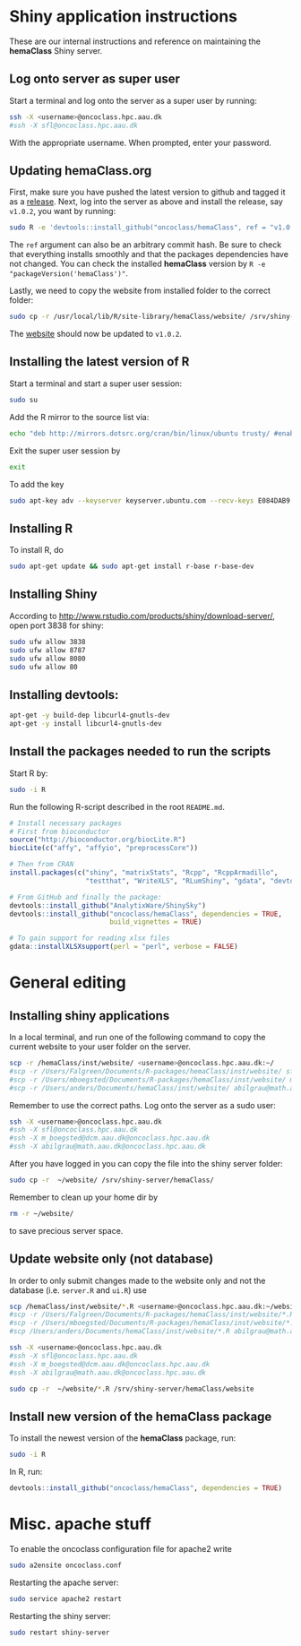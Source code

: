 # Shiny application instructions
These are our internal instructions and reference on maintaining the **hemaClass** Shiny server.


## Log onto server as super user
Start a terminal and log onto the server as a super user by running:
```sh
ssh -X <username>@oncoclass.hpc.aau.dk
#ssh -X sfl@oncoclass.hpc.aau.dk
```
With the appropriate username.
When prompted, enter your password.


## Updating hemaClass.org
First, make sure you have pushed the latest version to github and tagged it as a 
[release](https://github.com/oncoclass/hemaClass/releases).
Next, log into the server as above and install the release, say `v1.0.2`, you want by running:
```sh
sudo R -e 'devtools::install_github("oncoclass/hemaClass", ref = "v1.0.2")'
```
The `ref` argument can also be an arbitrary commit hash.
Be sure to check that everything installs smoothly and that the packages dependencies have not changed.
You can check the installed **hemaClass** version by `R -e "packageVersion('hemaClass')"`.

Lastly, we need to copy the website from installed folder to the correct folder:
```sh
sudo cp -r /usr/local/lib/R/site-library/hemaClass/website/ /srv/shiny-server/hemaClass/
```
The [website](http://hemaclass.org) should now be updated to `v1.0.2`.



## Installing the latest version of R
Start a terminal and start a super user session:
```sh
sudo su 
```

Add the R mirror to the source list via:
```sh
echo "deb http://mirrors.dotsrc.org/cran/bin/linux/ubuntu trusty/ #enabled-manually" >> /etc/apt/sources.list
```
Exit the super user session by
```sh
exit
```
To add the key
```sh
sudo apt-key adv --keyserver keyserver.ubuntu.com --recv-keys E084DAB9
```


## Installing R
To install R, do
```sh
sudo apt-get update && sudo apt-get install r-base r-base-dev
```
## Installing Shiny 
According to http://www.rstudio.com/products/shiny/download-server/,
open port 3838 for shiny:
```sh
sudo ufw allow 3838
sudo ufw allow 8787
sudo ufw allow 8080
sudo ufw allow 80
```

## Installing devtools:
```sh
apt-get -y build-dep libcurl4-gnutls-dev
apt-get -y install libcurl4-gnutls-dev
```

## Install the packages needed to run the scripts
Start R by:
```sh
sudo -i R
```
Run the following R-script described in the root `README.md`.
```R
# Install necessary packages
# First from bioconductor
source("http://bioconductor.org/biocLite.R")
biocLite(c("affy", "affyio", "preprocessCore"))

# Then from CRAN
install.packages(c("shiny", "matrixStats", "Rcpp", "RcppArmadillo", 
                   "testthat", "WriteXLS", "RLumShiny", "gdata", "devtools"))

# From GitHub and finally the package:
devtools::install_github("AnalytixWare/ShinySky")
devtools::install_github("oncoclass/hemaClass", dependencies = TRUE,
                         build_vignettes = TRUE)

# To gain support for reading xlsx files
gdata::installXLSXsupport(perl = "perl", verbose = FALSE)
```


# General editing

## Installing shiny applications

In a local terminal, and run one of the following command to copy the current website to your user folder on the server.
```sh
scp -r /hemaClass/inst/website/ <username>@oncoclass.hpc.aau.dk:~/
#scp -r /Users/Falgreen/Documents/R-packages/hemaClass/inst/website/ sfl@oncoclass.hpc.aau.dk:~/
#scp -r /Users/mboegsted/Documents/R-packages/hemaClass/inst/website/ m_boegsted@dcm.aau.dk@oncoclass.hpc.aau.dk:~/
#scp -r /Users/anders/Documents/hemaClass/inst/website/ abilgrau@math.aau.dk@oncoclass.hpc.aau.dk:~/
```
Remember to use the correct paths. Log onto the server as a sudo user:
```sh
ssh -X <username>@oncoclass.hpc.aau.dk
#ssh -X sfl@oncoclass.hpc.aau.dk
#ssh -X m_boegsted@dcm.aau.dk@oncoclass.hpc.aau.dk
#ssh -X abilgrau@math.aau.dk@oncoclass.hpc.aau.dk
```
After you have logged in you can copy the file into the shiny server folder:
```sh
sudo cp -r  ~/website/ /srv/shiny-server/hemaClass/
```
Remember to clean up your home dir by
```sh
rm -r ~/website/
```
to save precious server space.

## Update website only (not database)
In order to only submit changes made to the website only and not the database (i.e. `server.R` and `ui.R`) use
```sh
scp /hemaClass/inst/website/*.R <username>@oncoclass.hpc.aau.dk:~/website/
#scp -r /Users/Falgreen/Documents/R-packages/hemaClass/inst/website/*.R sfl@oncoclass.hpc.aau.dk:~/website/
#scp -r /Users/mboegsted/Documents/R-packages/hemaClass/inst/website/*.R m_boegsted@dcm.aau.dk@oncoclass.hpc.aau.dk:~/website/
#scp /Users/anders/Documents/hemaClass/inst/website/*.R abilgrau@math.aau.dk@oncoclass.hpc.aau.dk:~/website/

ssh -X <username>@oncoclass.hpc.aau.dk
#ssh -X sfl@oncoclass.hpc.aau.dk
#ssh -X m_boegsted@dcm.aau.dk@oncoclass.hpc.aau.dk
#ssh -X abilgrau@math.aau.dk@oncoclass.hpc.aau.dk

sudo cp -r  ~/website/*.R /srv/shiny-server/hemaClass/website
```

## Install new version of the **hemaClass** package
To install the newest version of the **hemaClass** package, run:
```sh
sudo -i R
```
In R, run:
```R
devtools::install_github("oncoclass/hemaClass", dependencies = TRUE)
```

# Misc. apache stuff
To enable the oncoclass configuration file for apache2 write
```sh
sudo a2ensite oncoclass.conf
```
Restarting the apache server:
```sh
sudo service apache2 restart
```
Restarting the shiny server:
```sh
sudo restart shiny-server
```
